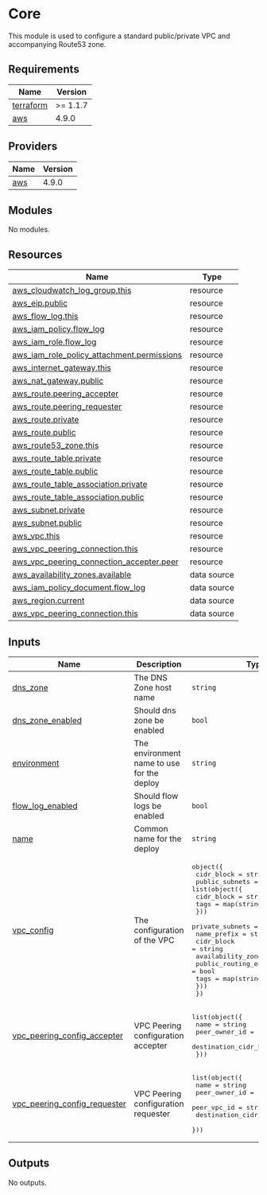 # Core

This module is used to configure a standard public/private VPC and accompanying Route53 zone.

## Requirements

| Name | Version |
|------|---------|
| <a name="requirement_terraform"></a> [terraform](#requirement\_terraform) | >= 1.1.7 |
| <a name="requirement_aws"></a> [aws](#requirement\_aws) | 4.9.0 |

## Providers

| Name | Version |
|------|---------|
| <a name="provider_aws"></a> [aws](#provider\_aws) | 4.9.0 |

## Modules

No modules.

## Resources

| Name | Type |
|------|------|
| [aws_cloudwatch_log_group.this](https://registry.terraform.io/providers/hashicorp/aws/4.9.0/docs/resources/cloudwatch_log_group) | resource |
| [aws_eip.public](https://registry.terraform.io/providers/hashicorp/aws/4.9.0/docs/resources/eip) | resource |
| [aws_flow_log.this](https://registry.terraform.io/providers/hashicorp/aws/4.9.0/docs/resources/flow_log) | resource |
| [aws_iam_policy.flow_log](https://registry.terraform.io/providers/hashicorp/aws/4.9.0/docs/resources/iam_policy) | resource |
| [aws_iam_role.flow_log](https://registry.terraform.io/providers/hashicorp/aws/4.9.0/docs/resources/iam_role) | resource |
| [aws_iam_role_policy_attachment.permissions](https://registry.terraform.io/providers/hashicorp/aws/4.9.0/docs/resources/iam_role_policy_attachment) | resource |
| [aws_internet_gateway.this](https://registry.terraform.io/providers/hashicorp/aws/4.9.0/docs/resources/internet_gateway) | resource |
| [aws_nat_gateway.public](https://registry.terraform.io/providers/hashicorp/aws/4.9.0/docs/resources/nat_gateway) | resource |
| [aws_route.peering_accepter](https://registry.terraform.io/providers/hashicorp/aws/4.9.0/docs/resources/route) | resource |
| [aws_route.peering_requester](https://registry.terraform.io/providers/hashicorp/aws/4.9.0/docs/resources/route) | resource |
| [aws_route.private](https://registry.terraform.io/providers/hashicorp/aws/4.9.0/docs/resources/route) | resource |
| [aws_route.public](https://registry.terraform.io/providers/hashicorp/aws/4.9.0/docs/resources/route) | resource |
| [aws_route53_zone.this](https://registry.terraform.io/providers/hashicorp/aws/4.9.0/docs/resources/route53_zone) | resource |
| [aws_route_table.private](https://registry.terraform.io/providers/hashicorp/aws/4.9.0/docs/resources/route_table) | resource |
| [aws_route_table.public](https://registry.terraform.io/providers/hashicorp/aws/4.9.0/docs/resources/route_table) | resource |
| [aws_route_table_association.private](https://registry.terraform.io/providers/hashicorp/aws/4.9.0/docs/resources/route_table_association) | resource |
| [aws_route_table_association.public](https://registry.terraform.io/providers/hashicorp/aws/4.9.0/docs/resources/route_table_association) | resource |
| [aws_subnet.private](https://registry.terraform.io/providers/hashicorp/aws/4.9.0/docs/resources/subnet) | resource |
| [aws_subnet.public](https://registry.terraform.io/providers/hashicorp/aws/4.9.0/docs/resources/subnet) | resource |
| [aws_vpc.this](https://registry.terraform.io/providers/hashicorp/aws/4.9.0/docs/resources/vpc) | resource |
| [aws_vpc_peering_connection.this](https://registry.terraform.io/providers/hashicorp/aws/4.9.0/docs/resources/vpc_peering_connection) | resource |
| [aws_vpc_peering_connection_accepter.peer](https://registry.terraform.io/providers/hashicorp/aws/4.9.0/docs/resources/vpc_peering_connection_accepter) | resource |
| [aws_availability_zones.available](https://registry.terraform.io/providers/hashicorp/aws/4.9.0/docs/data-sources/availability_zones) | data source |
| [aws_iam_policy_document.flow_log](https://registry.terraform.io/providers/hashicorp/aws/4.9.0/docs/data-sources/iam_policy_document) | data source |
| [aws_region.current](https://registry.terraform.io/providers/hashicorp/aws/4.9.0/docs/data-sources/region) | data source |
| [aws_vpc_peering_connection.this](https://registry.terraform.io/providers/hashicorp/aws/4.9.0/docs/data-sources/vpc_peering_connection) | data source |

## Inputs

| Name | Description | Type | Default | Required |
|------|-------------|------|---------|:--------:|
| <a name="input_dns_zone"></a> [dns\_zone](#input\_dns\_zone) | The DNS Zone host name | `string` | `""` | no |
| <a name="input_dns_zone_enabled"></a> [dns\_zone\_enabled](#input\_dns\_zone\_enabled) | Should dns zone be enabled | `bool` | `false` | no |
| <a name="input_environment"></a> [environment](#input\_environment) | The environment name to use for the deploy | `string` | n/a | yes |
| <a name="input_flow_log_enabled"></a> [flow\_log\_enabled](#input\_flow\_log\_enabled) | Should flow logs be enabled | `bool` | `false` | no |
| <a name="input_name"></a> [name](#input\_name) | Common name for the deploy | `string` | n/a | yes |
| <a name="input_vpc_config"></a> [vpc\_config](#input\_vpc\_config) | The configuration of the VPC | <pre>object({<br>    cidr_block = string<br>    public_subnets = list(object({<br>      cidr_block = string<br>      tags       = map(string)<br>    }))<br>    private_subnets = list(object({<br>      name_prefix             = string<br>      cidr_block              = string<br>      availability_zone_index = number<br>      public_routing_enabled  = bool<br>      tags                    = map(string)<br>    }))<br>  })</pre> | n/a | yes |
| <a name="input_vpc_peering_config_accepter"></a> [vpc\_peering\_config\_accepter](#input\_vpc\_peering\_config\_accepter) | VPC Peering configuration accepter | <pre>list(object({<br>    name                   = string<br>    peer_owner_id          = string<br>    destination_cidr_block = string<br>  }))</pre> | `[]` | no |
| <a name="input_vpc_peering_config_requester"></a> [vpc\_peering\_config\_requester](#input\_vpc\_peering\_config\_requester) | VPC Peering configuration requester | <pre>list(object({<br>    name                   = string<br>    peer_owner_id          = string<br>    peer_vpc_id            = string<br>    destination_cidr_block = string<br>  }))</pre> | `[]` | no |

## Outputs

No outputs.

